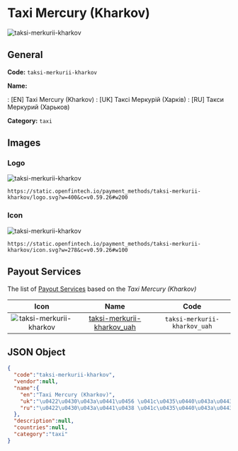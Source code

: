
# Taxi Mercury (Kharkov) 
![taksi-merkurii-kharkov](https://static.openfintech.io/payment_methods/taksi-merkurii-kharkov/logo.svg?w=400&c=v0.59.26#w200)  

## General 
**Code:** `taksi-merkurii-kharkov` 
 
**Name:** 
 
:	[EN] Taxi Mercury (Kharkov) 
:	[UK] Таксі Меркурій (Харків) 
:	[RU] Такси Меркурий (Харьков) 
 
**Category:** `taxi` 
 

## Images 

### Logo 
![taksi-merkurii-kharkov](https://static.openfintech.io/payment_methods/taksi-merkurii-kharkov/logo.svg?w=400&c=v0.59.26#w200)  

```
https://static.openfintech.io/payment_methods/taksi-merkurii-kharkov/logo.svg?w=400&c=v0.59.26#w200
```  

### Icon 
![taksi-merkurii-kharkov](https://static.openfintech.io/payment_methods/taksi-merkurii-kharkov/icon.svg?w=278&c=v0.59.26#w100)  

```
https://static.openfintech.io/payment_methods/taksi-merkurii-kharkov/icon.svg?w=278&c=v0.59.26#w100
```  

## Payout Services 
 
The list of [Payout Services](/payout-services/) based on the _Taxi Mercury (Kharkov)_ 

|Icon|Name|Code| 
|:---:|:---:|:---:| 
|![taksi-merkurii-kharkov](https://static.openfintech.io/payout_methods/taksi-merkurii-kharkov/icon.svg?w=278&c=v0.59.26#w40) |[taksi-merkurii-kharkov_uah](/payout-services/taksi-merkurii-kharkov_uah/)|`taksi-merkurii-kharkov_uah`| 
 

## JSON Object 

```json
{
  "code":"taksi-merkurii-kharkov",
  "vendor":null,
  "name":{
    "en":"Taxi Mercury (Kharkov)",
    "uk":"\u0422\u0430\u043a\u0441\u0456 \u041c\u0435\u0440\u043a\u0443\u0440\u0456\u0439 (\u0425\u0430\u0440\u043a\u0456\u0432)",
    "ru":"\u0422\u0430\u043a\u0441\u0438 \u041c\u0435\u0440\u043a\u0443\u0440\u0438\u0439 (\u0425\u0430\u0440\u044c\u043a\u043e\u0432)"
  },
  "description":null,
  "countries":null,
  "category":"taxi"
}
```  
